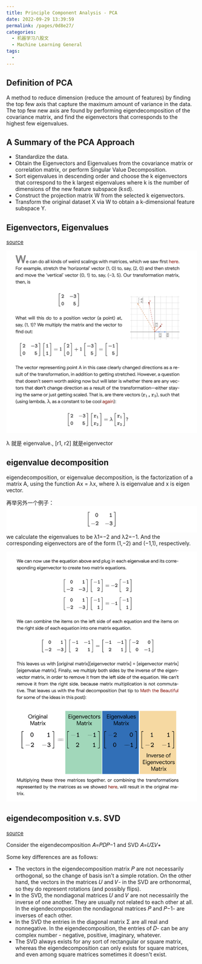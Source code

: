 ```yaml
---
title: Principle Component Analysis - PCA
date: 2022-09-29 13:39:59
permalink: /pages/0d8e27/
categories:
  - 机器学习八股文
  - Machine Learning General
tags:
  - 
---
```

## Definition of PCA
A method to reduce dimension (reduce the amount of features) by finding the top few axis that capture the maximum amount of variance in the data.  The top few new axis are found by performing eigendecomposition of the covariance matrix, and find the eigenvectors that corresponds to the highest few eigenvalues. 

## A Summary of the PCA Approach

-   Standardize the data.
-   Obtain the Eigenvectors and Eigenvalues from the covariance matrix or correlation matrix, or perform Singular Value Decomposition.
-   Sort eigenvalues in descending order and choose the k eigenvectors that correspond to the k largest eigenvalues where k is the number of dimensions of the new feature subspace (k≤d).
-   Construct the projection matrix W from the selected k eigenvectors.
-   Transform the original dataset X via W to obtain a k-dimensional feature subspace Y.

## Eigenvectors, Eigenvalues
[source](https://guzintamath.com/textsavvy/2018/05/26/eigenvalues-and-eigenvectors/)

![](https://raw.githubusercontent.com/emmableu/image/master/202209300052071.png)

λ 就是 eigenvalue., [r1, r2] 就是eigenvector

## eigenvalue decomposition
eigendecomposition, or eigenvalue decomposition, is the factorization of a matrix A, using the function Ax = λx, where λ is eigenvalue and x is eigen vector.


再举另外一个例子：
![](https://raw.githubusercontent.com/emmableu/image/master/202209300057131.png)
we calculate the eigenvalues to be λ1=−2 and λ2=−1. And the corresponding eigenvectors are of the form (1,−2) and (−1,1), respectively.

![](https://raw.githubusercontent.com/emmableu/image/master/202209300058950.png)


## eigendecomposition v.s. SVD
[source](https://math.stackexchange.com/questions/320220/intuitively-what-is-the-difference-between-eigendecomposition-and-singular-valu)


Consider the eigendecomposition 𝐴=𝑃𝐷𝑃−1 and SVD 𝐴=𝑈Σ𝑉∗

Some key differences are as follows:
-   The vectors in the eigendecomposition matrix 𝑃 are not necessarily orthogonal, so the change of basis isn't a simple rotation. On the other hand, the vectors in the matrices 𝑈 and 𝑉-   in the SVD are orthonormal, so they do represent rotations (and possibly flips).
-   In the SVD, the nondiagonal matrices 𝑈 and 𝑉 are not necessairily the inverse of one another. They are usually not related to each other at all. In the eigendecomposition the nondiagonal matrices 𝑃 and 𝑃−1-   are inverses of each other.
-   In the SVD the entries in the diagonal matrix Σ are all real and nonnegative. In the eigendecomposition, the entries of 𝐷-   can be any complex number - negative, positive, imaginary, whatever.
-   The SVD always exists for any sort of rectangular or square matrix, whereas the eigendecomposition can only exists for square matrices, and even among square matrices sometimes it doesn't exist.
